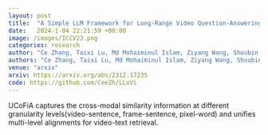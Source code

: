```yaml
---
layout: post
title:  "A Simple LLM Framework for Long-Range Video Question-Answering"
date:   2024-1-04 22:21:59 +00:00
image: /images/ICCV23.png
categories: research
author: "Ce Zhang, Taixi Lu, Md Mohaiminul Islam, Ziyang Wang, Shoubin Yu, Mohit Bansal, Gedas Bertasius"
authors: "Ce Zhang, Taixi Lu, Md Mohaiminul Islam, Ziyang Wang, Shoubin Yu, Mohit Bansal, Gedas Bertasius"
venue: "arxiv"
arxiv: https://arxiv.org/abs/2312.17235
code: https://github.com/CeeZh/LLoVi
---
```

UCoFiA captures the cross-modal similarity information at different granularity levels(video-sentence, frame-sentence, pixel-word) and unifies multi-level alignments for video-text retrieval. 
